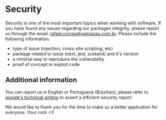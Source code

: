 # Security

Security is one of the most important topics when working with software. If you have found any issues regarding our packages integrity, please report us through the email: [rafael.correa@yamiassu.com.br](mailto:rafael.correa@yamiassu.com.br). Please include the following information:

- type of issue (injection, cross-site scripting, etc)
- package related to issue (next, jest, zustand) and it's version
- a minimal way to reproduce the vulnerability
- proof of concept or exploit code

## Additional information

You can report us in English or Portuguese (Brazilian), please refer to [google's technical writing](https://developers.google.com/tech-writing) to assert a efficient security report.

We would like to thank you for the time to make us a better application for everyone. Your rock <3